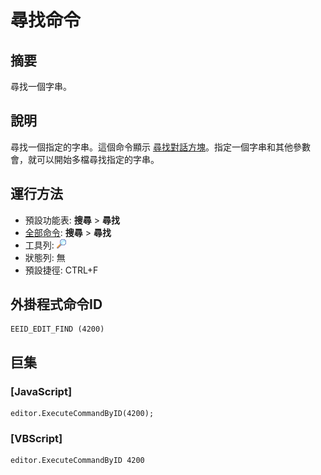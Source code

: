 # 尋找命令

## 摘要

尋找一個字串。

## 說明

尋找一個指定的字串。這個命令顯示 [尋找對話方塊](../../dlg/find/index)。指定一個字串和其他參數會，就可以開始多檔尋找指定的字串。

## 運行方法

- 預設功能表: **搜尋** \> **尋找**
- [全部命令](../tools/all_commands): **搜尋**
\> **尋找**
- 工具列: ![](../../images/editfind.png)
- 狀態列: 無
- 預設捷徑: CTRL+F

## 外掛程式命令ID

```
EEID_EDIT_FIND (4200)
```

## 巨集

### \[JavaScript\]

```
editor.ExecuteCommandByID(4200);
```

### \[VBScript\]

```
editor.ExecuteCommandByID 4200
```
